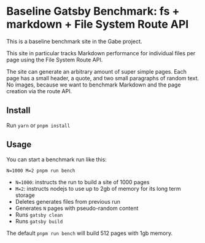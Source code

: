 # Baseline Gatsby Benchmark: fs + markdown + File System Route API

This is a baseline benchmark site in the Gabe project.

This site in particular tracks Markdown performance for individual files per page using the File System Route API.

The site can generate an arbitrary amount of super simple pages. Each page has a small header, a quote, and two small paragraphs of random text. No images, because we want to benchmark Markdown and the page creation via the route API.

## Install

Run `yarn` or `pnpm install`

## Usage

You can start a benchmark run like this:

```shell
N=1000 M=2 pnpm run bench
```

- `N=1000`: instructs the run to build a site of 1000 pages
- `M=2`: instructs nodejs to use up to 2gb of memory for its long term storage
- Deletes generates files from previous run
- Generates `N` pages with pseudo-random content
- Runs `gatsby clean`
- Runs `gatsby build`

The default `pnpm run bench` will build 512 pages with 1gb memory.
